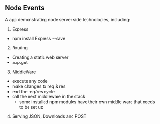 ## Node Events

A app demonstrating node server side technologies, including:
1. Express
  * npm install Express --save
2. Routing
  * Creating a static web server
  * app.get
3. MiddleWare
  * execute any code
  * make changes to req & res
  * end the req/res cycle
  * call the next middleware in the stack
    *   some installed npm modules have their own middle ware that needs to be set up
4. Serving JSON, Downloads and POST
